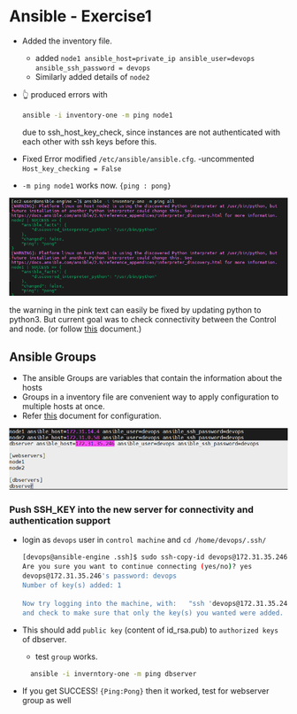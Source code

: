 # Ansible - Exercise1

- Added the inventory file.
  - added `node1 ansible_host=private_ip ansible_user=devops ansible_ssh_password = devops`
  - Similarly added details of `node2`
- :point_up_2: produced errors with

  ```bash
  ansible -i inventory-one -m ping node1
  ```

  due to ssh_host_key_check, since instances are not authenticated with each other with ssh keys before this.

- Fixed Error
  modified `/etc/ansible/ansible.cfg`.
  -uncommented `Host_key_checking = False`

- `-m ping node1` works now. `{ping : pong}`

![Ping Success](Exercise1/assets/Ping%20Sucess%20nodes.png "a title")

the warning in the pink text can easily be fixed by updating python to python3. But current goal was to check connectivity between the Control and node.
(or follow [this](https://docs.ansible.com/ansible/latest/reference_appendices/interpreter_discovery.html) document.)

## Ansible Groups

- The ansible Groups are variables that contain the information about the hosts
- Groups in a inventory file are convenient way to apply configuration to multiple hosts at once.
- Refer [this](https://docs.ansible.com/ansible/latest/user_guide/intro_inventory.html#assigning-a-variable-to-many-machines-group-variables) document for configuration.

![Server Added](/Exercise1/assets/added%20db%20server.png "server added")

### Push SSH_KEY into the new server for connectivity and authentication support

- login as `devops` user in `control machine` and `cd /home/devops/.ssh/`

  ```bash
  [devops@ansible-engine .ssh]$ sudo ssh-copy-id devops@172.31.35.246   #private_ip_dbserver
  Are you sure you want to continue connecting (yes/no)? yes
  devops@172.31.35.246's password: devops
  Number of key(s) added: 1

  Now try logging into the machine, with:   "ssh 'devops@172.31.35.246'"
  and check to make sure that only the key(s) you wanted were added.
  ```

- This should add `public key` (content of id_rsa.pub) to `authorized keys` of dbserver.
  - test `group` works.
  ```bash
    ansible -i inverntory-one -m ping dbserver
  ```
- If you get SUCCESS! `{Ping:Pong}` then it worked, test for webserver group as well
